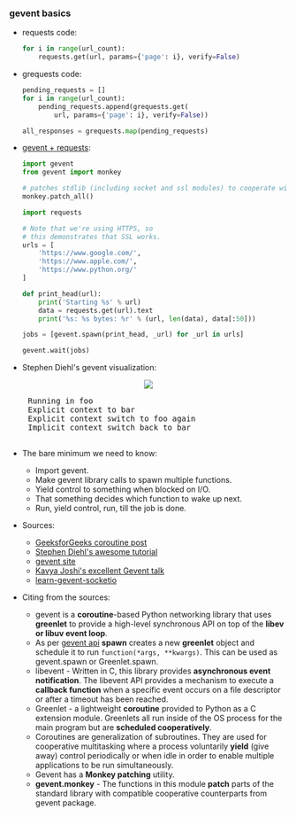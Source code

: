 ### gevent basics

- requests code:

    ```python
    for i in range(url_count):
        requests.get(url, params={'page': i}, verify=False)
    ```

- grequests code:

    ```python
    pending_requests = []
    for i in range(url_count):
        pending_requests.append(grequests.get(
            url, params={'page': i}, verify=False))

    all_responses = grequests.map(pending_requests)
    ```

- [gevent + requests](https://github.com/gevent/gevent/blob/master/examples/concurrent_download.py):

    ```python
    import gevent
    from gevent import monkey

    # patches stdlib (including socket and ssl modules) to cooperate with other greenlets
    monkey.patch_all()

    import requests

    # Note that we're using HTTPS, so
    # this demonstrates that SSL works.
    urls = [
        'https://www.google.com/',
        'https://www.apple.com/',
        'https://www.python.org/'
    ]

    def print_head(url):
        print('Starting %s' % url)
        data = requests.get(url).text
        print('%s: %s bytes: %r' % (url, len(data), data[:50]))

    jobs = [gevent.spawn(print_head, _url) for _url in urls]

    gevent.wait(jobs)
    ```

- Stephen Diehl's gevent visualization:

<p align="center">
    <img src="https://sdiehl.github.io/gevent-tutorial/flow.gif"></img>
    <pre>
    Running in foo
    Explicit context to bar
    Explicit context switch to foo again
    Implicit context switch back to bar
    </pre>
</p>


- The bare minimum we need to know:

  - Import gevent.
  - Make gevent library calls to spawn multiple functions.
  - Yield control to something when blocked on I/O.
  - That something decides which function to wake up next.
  - Run, yield control, run, till the job is done.

- Sources:
  - [GeeksforGeeks coroutine post](https://www.geeksforgeeks.org/coroutine-in-python/)
  - [Stephen Diehl's awesome tutorial](https://sdiehl.github.io/gevent-tutorial/)
  - [gevent site](http://www.gevent.org/)
  - [Kavya Joshi's excellent Gevent talk](https://www.youtube.com/watch?v=GunMToxbE0E)
  - [learn-gevent-socketio](https://learn-gevent-socketio.readthedocs.io/en/latest/general_concepts.html)

- Citing from the sources:
  - gevent is a **coroutine**-based Python networking library that uses **greenlet** to provide a
    high-level synchronous API on top of the **libev or libuv event loop**.
  - As per [gevent api](http://www.gevent.org/api/gevent.html) **spawn** creates a new **greenlet** object and schedule it
     to run ```function(*args, **kwargs)```. This can be used as gevent.spawn or Greenlet.spawn.
  - libevent - Written in C, this library provides **asynchronous event notification**. The libevent API
    provides a mechanism to execute a **callback function** when a specific event occurs on a file descriptor
    or after a timeout has been reached.
  - Greenlet - a lightweight **coroutine** provided to Python as a C extension module. Greenlets all
    run inside of the OS process for the main program but are **scheduled cooperatively**.
  - Coroutines are generalization of subroutines. They are used for cooperative multitasking where a process
    voluntarily **yield** (give away) control periodically or when idle in order to enable multiple applications
    to be run simultaneously.
  - Gevent has a **Monkey patching** utility.
  - **gevent.monkey** - The functions in this module **patch** parts of the standard library with compatible cooperative counterparts
    from gevent package.
